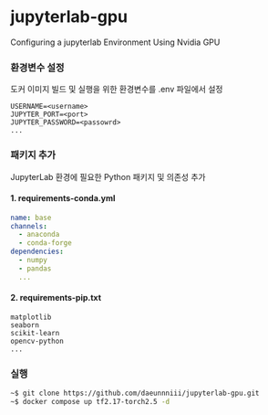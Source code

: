# jupyterlab-gpu
Configuring a jupyterlab Environment Using Nvidia GPU

### 환경변수 설정
도커 이미지 빌드 및 실행을 위한 환경변수를 .env 파일에서 설정
```plaintext
USERNAME=<username>
JUPYTER_PORT=<port>
JUPYTER_PASSWORD=<passowrd>
...
```

### 패키지 추가
JupyterLab 환경에 필요한 Python 패키지 및 의존성 추가

#### 1. requirements-conda.yml
```yaml
name: base
channels:
  - anaconda
  - conda-forge
dependencies:
  - numpy
  - pandas
  ...
```

#### 2. requirements-pip.txt
```plaintext
matplotlib
seaborn
scikit-learn
opencv-python
...
```

### 실행
```bash
~$ git clone https://github.com/daeunnniii/jupyterlab-gpu.git
~$ docker compose up tf2.17-torch2.5 -d
```
